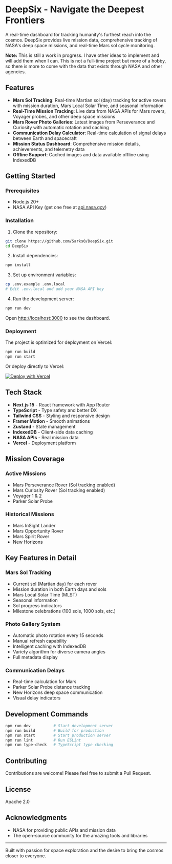 # DeepSix - Navigate the Deepest Frontiers

A real-time dashboard for tracking humanity's furthest reach into the cosmos. DeepSix provides live mission data, comprehensive tracking of NASA's deep space missions, and real-time Mars sol cycle monitoring.

**Note:** This is still a work in progress. I have other ideas to implement and will add them when I can. This is not a full-time project but more of a hobby, so there is more to come with the data that exists through NASA and other agencies.

## Features

- **Mars Sol Tracking**: Real-time Martian sol (day) tracking for active rovers with mission duration, Mars Local Solar Time, and seasonal information
- **Real-Time Mission Tracking**: Live data from NASA APIs for Mars rovers, Voyager probes, and other deep space missions
- **Mars Rover Photo Galleries**: Latest images from Perseverance and Curiosity with automatic rotation and caching
- **Communication Delay Calculator**: Real-time calculation of signal delays between Earth and spacecraft
- **Mission Status Dashboard**: Comprehensive mission details, achievements, and telemetry data
- **Offline Support**: Cached images and data available offline using IndexedDB

## Getting Started

### Prerequisites

- Node.js 20+
- NASA API Key (get one free at [api.nasa.gov](https://api.nasa.gov))

### Installation

1. Clone the repository:

```bash
git clone https://github.com/Sarks0/DeepSix.git
cd DeepSix
```

2. Install dependencies:

```bash
npm install
```

3. Set up environment variables:

```bash
cp .env.example .env.local
# Edit .env.local and add your NASA API key
```

4. Run the development server:

```bash
npm run dev
```

Open [http://localhost:3000](http://localhost:3000) to see the dashboard.

### Deployment

The project is optimized for deployment on Vercel:

```bash
npm run build
npm run start
```

Or deploy directly to Vercel:

[![Deploy with Vercel](https://vercel.com/button)](https://vercel.com/new/clone?repository-url=https://github.com/Sarks0/DeepSix)

## Tech Stack

- **Next.js 15** - React framework with App Router
- **TypeScript** - Type safety and better DX
- **Tailwind CSS** - Styling and responsive design
- **Framer Motion** - Smooth animations
- **Zustand** - State management
- **IndexedDB** - Client-side data caching
- **NASA APIs** - Real mission data
- **Vercel** - Deployment platform

## Mission Coverage

### Active Missions
- Mars Perseverance Rover (Sol tracking enabled)
- Mars Curiosity Rover (Sol tracking enabled)
- Voyager 1 & 2
- Parker Solar Probe

### Historical Missions
- Mars InSight Lander
- Mars Opportunity Rover
- Mars Spirit Rover
- New Horizons

## Key Features in Detail

### Mars Sol Tracking
- Current sol (Martian day) for each rover
- Mission duration in both Earth days and sols
- Mars Local Solar Time (MLST)
- Seasonal information
- Sol progress indicators
- Milestone celebrations (100 sols, 1000 sols, etc.)

### Photo Gallery System
- Automatic photo rotation every 15 seconds
- Manual refresh capability
- Intelligent caching with IndexedDB
- Variety algorithm for diverse camera angles
- Full metadata display

### Communication Delays
- Real-time calculation for Mars
- Parker Solar Probe distance tracking
- New Horizons deep space communication
- Visual delay indicators

## Development Commands

```bash
npm run dev          # Start development server
npm run build        # Build for production
npm run start        # Start production server
npm run lint         # Run ESLint
npm run type-check   # TypeScript type checking
```

## Contributing

Contributions are welcome! Please feel free to submit a Pull Request.

## License

Apache 2.0

## Acknowledgments

- NASA for providing public APIs and mission data
- The open-source community for the amazing tools and libraries

---

Built with passion for space exploration and the desire to bring the cosmos closer to everyone.